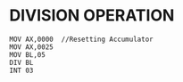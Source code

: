 # DIVISION OPERATION

    MOV AX,0000  //Resetting Accumulator
    MOV AX,0025
    MOV BL,05
    DIV BL
    INT 03
